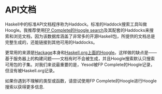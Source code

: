 # API文档

Haskell中的标准API文档程序称为Haddock。标准的Haddock搜索工具叫做Hoogle。我推荐使用[FP Complete的Hoogle search](https://www.fpcomplete.com/hoogle)及其配套的Haddocks来搜索和浏览文档，因为该数据库涵盖了非常多的开源Haskell包，所提供的文档总是完整生成的，还能链接到其他可用的Haddocks。

更常用的来源是[Hackage](http://www.haskell.org/hoogle)本身和[Haskell.org上面的Hoogle](http://www.haskell.org/hoogle)。这样做的缺点是——基于服务器上的构建问题——文档有时不会被生成，并且Hoogle搜索默认只搜索可用包的子集。对我们来说最重要的是，Yesod被FP Complete的Hoogle记录，但没有被Haskell.org记录。

如果你遇到不理解的类型或函数，请尝试使用FP Complete的Hoogle进行Hoogle搜索以获得更多信息.
